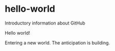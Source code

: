 # hello-world
Introductory information about GitHub

Hello world!

Entering a new world. The anticipation is building.
